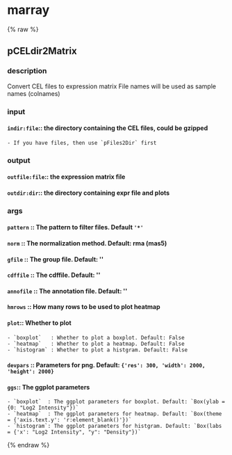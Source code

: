 # marray
<!-- toc -->
{% raw %}

## pCELdir2Matrix

### description
Convert CEL files to expression matrix
File names will be used as sample names (colnames)

### input
#### `indir:file`::  the directory containing the CEL files, could be gzipped  
	- If you have files, then use `pFiles2Dir` first

### output
#### `outfile:file`:: the expression matrix file  
#### `outdir:dir`::   the directory containing expr file and plots  

### args
#### `pattern`  :: The pattern to filter files. Default `'*'`  
#### `norm`     :: The normalization method. Default: rma (mas5)  
#### `gfile`    :: The group file. Default: ''  
#### `cdffile`  :: The cdffile. Default: ''  
#### `annofile` :: The annotation file. Default: ''  
#### `hmrows`   :: How many rows to be used to plot heatmap  
#### `plot`:: Whether to plot  
	- `boxplot`   : Whether to plot a boxplot. Default: False
	- `heatmap`   : Whether to plot a heatmap. Default: False
	- `histogram` : Whether to plot a histgram. Default: False
#### `devpars`    :: Parameters for png. Default: `{'res': 300, 'width': 2000, 'height': 2000}`  
#### `ggs`:: The ggplot parameters  
	- `boxplot`  : The ggplot parameters for boxplot. Default: `Box(ylab = {0: "Log2 Intensity"})`
	- `heatmap`  : The ggplot parameters for heatmap. Default: `Box(theme = {'axis.text.y': 'r:element_blank()'})`
	- `histogram`: The ggplot parameters for histgram. Default: `Box(labs = {'x': "Log2 Intensity", "y": "Density"})`
{% endraw %}
